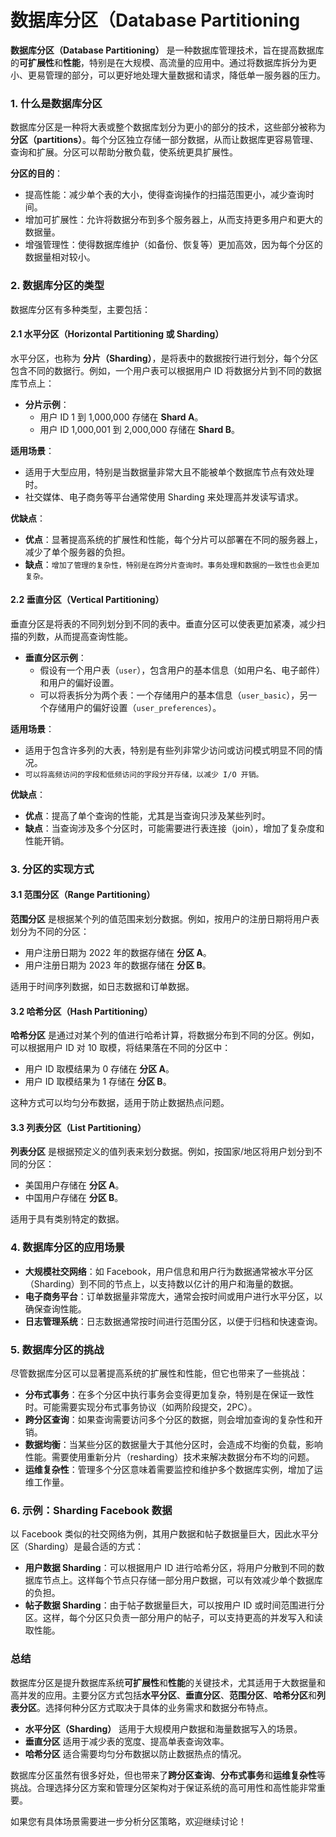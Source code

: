 # 数据库分区（Database Partitioning

**数据库分区（Database Partitioning）** 是一种数据库管理技术，旨在提高数据库的**可扩展性**和**性能**，特别是在大规模、高流量的应用中。通过将数据库拆分为更小、更易管理的部分，可以更好地处理大量数据和请求，降低单一服务器的压力。

### 1. 什么是数据库分区

数据库分区是一种将大表或整个数据库划分为更小的部分的技术，这些部分被称为 **分区（partitions）**。每个分区独立存储一部分数据，从而让数据库更容易管理、查询和扩展。分区可以帮助分散负载，使系统更具扩展性。

**分区的目的**：
- 提高性能：减少单个表的大小，使得查询操作的扫描范围更小，减少查询时间。
- 增加可扩展性：允许将数据分布到多个服务器上，从而支持更多用户和更大的数据量。
- 增强管理性：使得数据库维护（如备份、恢复等）更加高效，因为每个分区的数据量相对较小。

### 2. 数据库分区的类型

数据库分区有多种类型，主要包括：

#### 2.1 水平分区（Horizontal Partitioning 或 Sharding）

水平分区，也称为 **分片（Sharding）**，是将表中的数据按行进行划分，每个分区包含不同的数据行。例如，一个用户表可以根据用户 ID 将数据分片到不同的数据库节点上：

- **分片示例**：
  - 用户 ID 1 到 1,000,000 存储在 **Shard A**。
  - 用户 ID 1,000,001 到 2,000,000 存储在 **Shard B**。

**适用场景**：
- 适用于大型应用，特别是当数据量非常大且不能被单个数据库节点有效处理时。
- 社交媒体、电子商务等平台通常使用 Sharding 来处理高并发读写请求。

**优缺点**：
- **优点**：显著提高系统的扩展性和性能，每个分片可以部署在不同的服务器上，减少了单个服务器的负担。
- **缺点**：`增加了管理的复杂性，特别是在跨分片查询时。事务处理和数据的一致性也会更加复杂。`

#### 2.2 垂直分区（Vertical Partitioning）

垂直分区是将表的不同列划分到不同的表中。垂直分区可以使表更加紧凑，减少扫描的列数，从而提高查询性能。

- **垂直分区示例**：
  - 假设有一个用户表（`user`），包含用户的基本信息（如用户名、电子邮件）和用户的偏好设置。
  - 可以将表拆分为两个表：一个存储用户的基本信息（`user_basic`），另一个存储用户的偏好设置（`user_preferences`）。

**适用场景**：
- 适用于包含许多列的大表，特别是有些列非常少访问或访问模式明显不同的情况。
- `可以将高频访问的字段和低频访问的字段分开存储，以减少 I/O 开销。`

**优缺点**：
- **优点**：提高了单个查询的性能，尤其是当查询只涉及某些列时。
- **缺点**：当查询涉及多个分区时，可能需要进行表连接（join），增加了复杂度和性能开销。

### 3. 分区的实现方式

#### 3.1 范围分区（Range Partitioning）

**范围分区** 是根据某个列的值范围来划分数据。例如，按用户的注册日期将用户表划分为不同的分区：

- 用户注册日期为 2022 年的数据存储在 **分区 A**。
- 用户注册日期为 2023 年的数据存储在 **分区 B**。

适用于时间序列数据，如日志数据和订单数据。

#### 3.2 哈希分区（Hash Partitioning）

**哈希分区** 是通过对某个列的值进行哈希计算，将数据分布到不同的分区。例如，可以根据用户 ID 对 10 取模，将结果落在不同的分区中：

- 用户 ID 取模结果为 0 存储在 **分区 A**。
- 用户 ID 取模结果为 1 存储在 **分区 B**。

这种方式可以均匀分布数据，适用于防止数据热点问题。

#### 3.3 列表分区（List Partitioning）

**列表分区** 是根据预定义的值列表来划分数据。例如，按国家/地区将用户划分到不同的分区：

- 美国用户存储在 **分区 A**。
- 中国用户存储在 **分区 B**。

适用于具有类别特定的数据。

### 4. 数据库分区的应用场景

- **大规模社交网络**：如 Facebook，用户信息和用户行为数据通常被水平分区（Sharding）到不同的节点上，以支持数以亿计的用户和海量的数据。
- **电子商务平台**：订单数据量非常庞大，通常会按时间或用户进行水平分区，以确保查询性能。
- **日志管理系统**：日志数据通常按时间进行范围分区，以便于归档和快速查询。

### 5. 数据库分区的挑战

尽管数据库分区可以显著提高系统的扩展性和性能，但它也带来了一些挑战：

- **分布式事务**：在多个分区中执行事务会变得更加复杂，特别是在保证一致性时。可能需要实现分布式事务协议（如两阶段提交，2PC）。
- **跨分区查询**：如果查询需要访问多个分区的数据，则会增加查询的复杂性和开销。
- **数据均衡**：当某些分区的数据量大于其他分区时，会造成不均衡的负载，影响性能。需要使用重新分片（resharding）技术来解决数据分布不均的问题。
- **运维复杂性**：管理多个分区意味着需要监控和维护多个数据库实例，增加了运维工作量。

### 6. 示例：Sharding Facebook 数据

以 Facebook 类似的社交网络为例，其用户数据和帖子数据量巨大，因此水平分区（Sharding）是最合适的方式：

- **用户数据 Sharding**：可以根据用户 ID 进行哈希分区，将用户分散到不同的数据库节点上。这样每个节点只存储一部分用户数据，可以有效减少单个数据库的负担。
- **帖子数据 Sharding**：由于帖子数据量巨大，可以按用户 ID 或时间范围进行分区。这样，每个分区只负责一部分用户的帖子，可以支持更高的并发写入和读取性能。

### 总结

数据库分区是提升数据库系统**可扩展性**和**性能**的关键技术，尤其适用于大数据量和高并发的应用。主要分区方式包括**水平分区**、**垂直分区**、**范围分区**、**哈希分区**和**列表分区**。选择何种分区方式取决于具体的业务需求和数据分布特点。

- **水平分区（Sharding）** 适用于大规模用户数据和海量数据写入的场景。
- **垂直分区** 适用于减少表的宽度、提高单表查询效率。
- **哈希分区** 适合需要均匀分布数据以防止数据热点的情况。

数据库分区虽然有很多好处，但也带来了**跨分区查询**、**分布式事务**和**运维复杂性**等挑战。合理选择分区方案和管理分区架构对于保证系统的高可用性和高性能非常重要。

如果您有具体场景需要进一步分析分区策略，欢迎继续讨论！
